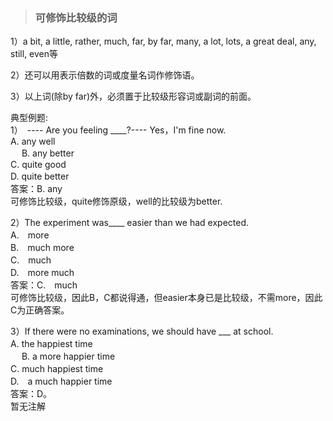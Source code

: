 > ### 可修饰比较级的词

1）a bit, a little, rather, much, far, by far, many, a lot, lots, a great deal, any, still, even等  <br>

2）还可以用表示倍数的词或度量名词作修饰语。 <br>

3）以上词(除by far)外，必须置于比较级形容词或副词的前面。 <br>

典型例题:　　　  <br>
1）　---- Are you feeling ____?---- Yes，I'm fine now. <br>
    A. any well <br>　
    B. any better　<br>
    C. quite good  <br>
    D. quite better　<br>
答案：B. any <br>可修饰比较级，quite修饰原级，well的比较级为better. <br>

2）The experiment was____ easier than we had expected.　  <br>
    A.　more<br> 
    B.　much more<br>
    C.　much　<br>
    D.　more much <br>
答案：C.　much  <br> 可修饰比较级，因此B，C都说得通，但easier本身已是比较级，不需more，因此C为正确答案。<br> 

3）If there were no examinations, we should have ___ at school.　 <br>
    A. the happiest time　 <br>　
    B. a more happier time　 <br>
    C. much happiest time　 <br> 
    D.　a much happier time <br>
答案：D。 <br>
暂无注解 <br>
